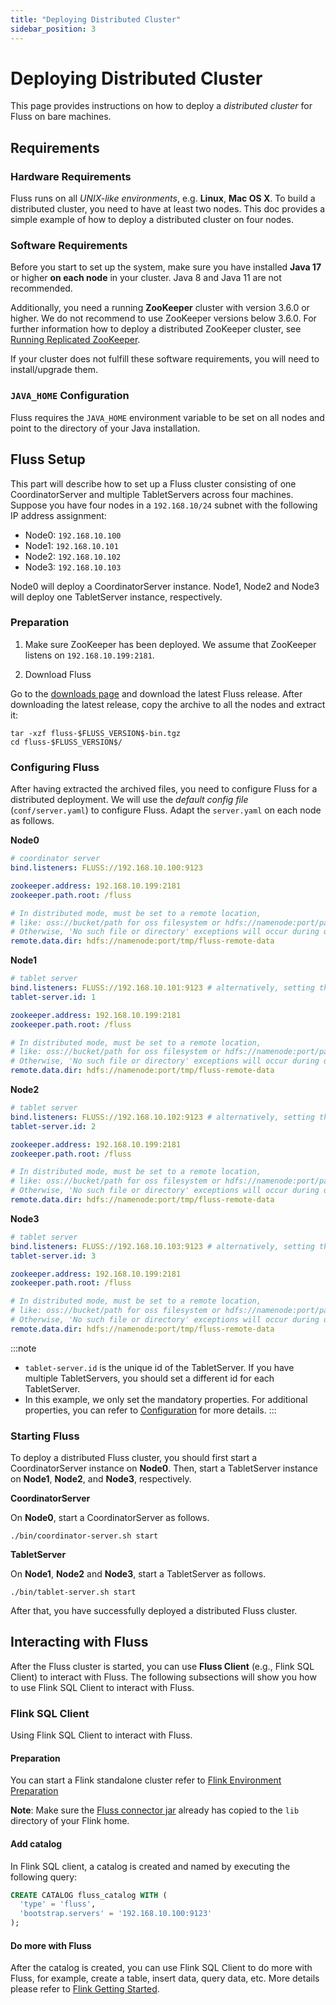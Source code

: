 ```yaml
---
title: "Deploying Distributed Cluster"
sidebar_position: 3
---
```


# Deploying Distributed Cluster

This page provides instructions on how to deploy a *distributed cluster* for Fluss on bare machines.


## Requirements

### Hardware Requirements

Fluss runs on all *UNIX-like environments*, e.g. **Linux**, **Mac OS X**.
To build a distributed cluster, you need to have at least two nodes.
This doc provides a simple example of how to deploy a distributed cluster on four nodes.

### Software Requirements

Before you start to set up the system, make sure you have installed **Java 17** or higher **on each node** in your cluster. 
Java 8 and Java 11 are not recommended.

Additionally, you need a running **ZooKeeper** cluster with version 3.6.0 or higher. 
We do not recommend to use ZooKeeper versions below 3.6.0.
For further information how to deploy a distributed ZooKeeper cluster, see [Running Replicated ZooKeeper](https://zookeeper.apache.org/doc/r3.6.0/zookeeperStarted.html#sc_RunningReplicatedZooKeeper).

If your cluster does not fulfill these software requirements, you will need to install/upgrade them.

### `JAVA_HOME` Configuration

Fluss requires the `JAVA_HOME` environment variable to be set on all nodes and point to the directory of your Java installation.

## Fluss Setup

This part will describe how to set up a Fluss cluster consisting of one CoordinatorServer and multiple TabletServers
across four machines. Suppose you have four nodes in a `192.168.10/24` subnet with the following IP address assignment:
- Node0: `192.168.10.100`
- Node1: `192.168.10.101`
- Node2: `192.168.10.102`
- Node3: `192.168.10.103`

Node0 will deploy a CoordinatorServer instance. Node1, Node2 and Node3 will deploy one TabletServer instance, respectively.

### Preparation

1. Make sure ZooKeeper has been deployed. We assume that ZooKeeper listens on `192.168.10.199:2181`.

2. Download Fluss


Go to the [downloads page](/downloads) and download the latest Fluss release. After downloading the latest release, copy the archive to all the nodes and extract it:

```shell
tar -xzf fluss-$FLUSS_VERSION$-bin.tgz
cd fluss-$FLUSS_VERSION$/
```

### Configuring Fluss

After having extracted the archived files, you need to configure Fluss for a distributed deployment.
We will use the _default config file_ (`conf/server.yaml`) to configure Fluss.
Adapt the `server.yaml` on each node as follows.

**Node0**

```yaml title="server.yaml"
# coordinator server
bind.listeners: FLUSS://192.168.10.100:9123

zookeeper.address: 192.168.10.199:2181
zookeeper.path.root: /fluss

# In distributed mode, must be set to a remote location, 
# like: oss://bucket/path for oss filesystem or hdfs://namenode:port/path for hdfs filesystem. 
# Otherwise, 'No such file or directory' exceptions will occur during queries.
remote.data.dir: hdfs://namenode:port/tmp/fluss-remote-data
```

**Node1**

```yaml title="server.yaml"
# tablet server
bind.listeners: FLUSS://192.168.10.101:9123 # alternatively, setting the port to 0 assigns a random port
tablet-server.id: 1

zookeeper.address: 192.168.10.199:2181
zookeeper.path.root: /fluss

# In distributed mode, must be set to a remote location, 
# like: oss://bucket/path for oss filesystem or hdfs://namenode:port/path for hdfs filesystem. 
# Otherwise, 'No such file or directory' exceptions will occur during queries.
remote.data.dir: hdfs://namenode:port/tmp/fluss-remote-data
```

**Node2**

```yaml title="server.yaml"
# tablet server
bind.listeners: FLUSS://192.168.10.102:9123 # alternatively, setting the port to 0 assigns a random port
tablet-server.id: 2

zookeeper.address: 192.168.10.199:2181
zookeeper.path.root: /fluss

# In distributed mode, must be set to a remote location, 
# like: oss://bucket/path for oss filesystem or hdfs://namenode:port/path for hdfs filesystem. 
# Otherwise, 'No such file or directory' exceptions will occur during queries.
remote.data.dir: hdfs://namenode:port/tmp/fluss-remote-data
```

**Node3**
```yaml title="server.yaml"
# tablet server
bind.listeners: FLUSS://192.168.10.103:9123 # alternatively, setting the port to 0 assigns a random port
tablet-server.id: 3

zookeeper.address: 192.168.10.199:2181
zookeeper.path.root: /fluss

# In distributed mode, must be set to a remote location, 
# like: oss://bucket/path for oss filesystem or hdfs://namenode:port/path for hdfs filesystem. 
# Otherwise, 'No such file or directory' exceptions will occur during queries.
remote.data.dir: hdfs://namenode:port/tmp/fluss-remote-data
```

:::note
- `tablet-server.id` is the unique id of the TabletServer. If you have multiple TabletServers, you should set a different id for each TabletServer.
- In this example, we only set the mandatory properties. For additional properties, you can refer to [Configuration](maintenance/configuration.md) for more details.
  :::

### Starting Fluss

To deploy a distributed Fluss cluster, you should first start a CoordinatorServer instance on **Node0**. 
Then, start a TabletServer instance on **Node1**, **Node2**, and **Node3**, respectively.

**CoordinatorServer**

On **Node0**, start a CoordinatorServer as follows.
```shell
./bin/coordinator-server.sh start
```

**TabletServer**

On **Node1**, **Node2** and **Node3**, start a TabletServer as follows.
```shell
./bin/tablet-server.sh start
```

After that, you have successfully deployed a distributed Fluss cluster.

## Interacting with Fluss

After the Fluss cluster is started, you can use **Fluss Client** (e.g., Flink SQL Client) to interact with Fluss.
The following subsections will show you how to use Flink SQL Client to interact with Fluss.

### Flink SQL Client

Using Flink SQL Client to interact with Fluss.

#### Preparation

You can start a Flink standalone cluster refer to [Flink Environment Preparation](engine-flink/getting-started.md#preparation-when-using-flink-sql-client)

**Note**: Make sure the [Fluss connector jar](/downloads/) already has copied to the `lib` directory of your Flink home.

#### Add catalog

In Flink SQL client, a catalog is created and named by executing the following query:
```sql title="Flink SQL"
CREATE CATALOG fluss_catalog WITH (
  'type' = 'fluss',
  'bootstrap.servers' = '192.168.10.100:9123'
);
```

#### Do more with Fluss

After the catalog is created, you can use Flink SQL Client to do more with Fluss, for example, create a table, insert data, query data, etc.
More details please refer to [Flink Getting Started](engine-flink/getting-started.md).
